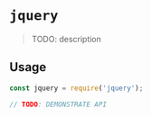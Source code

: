 # `jquery`

> TODO: description

## Usage

```javascript
const jquery = require('jquery');

// TODO: DEMONSTRATE API
```
